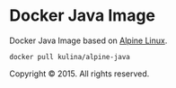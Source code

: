 Docker Java Image
=================

Docker Java Image based on [Alpine Linux](http://www.alpinelinux.org/).

```console
docker pull kulina/alpine-java
```

Copyright &copy; 2015. All rights reserved.
